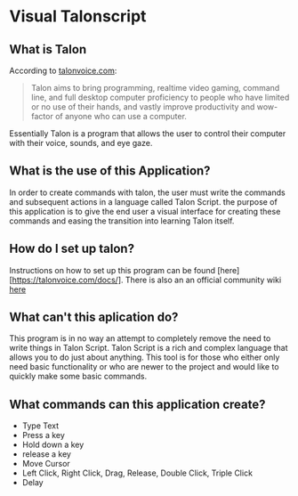 # Visual Talonscript

## What is Talon

According to [talonvoice.com](https://www.talonvoice.com):

> Talon aims to bring programming, realtime video gaming, command line, and full desktop computer proficiency to people who have limited or no use of their hands, and vastly improve productivity and wow-factor of anyone who can use a computer.

Essentially Talon is a program that allows the user to control their computer with their voice, sounds, and eye gaze. 

## What is the use of this Application?

 In order to create commands with talon, the user must write the commands and subsequent actions in a language called Talon Script. the purpose of this application is to give the end user a visual interface for creating these commands and easing the transition into learning Talon itself.

## How do I set up talon?

Instructions on how to set up this program can be found [here][https://talonvoice.com/docs/]. There is also an an official community wiki [here](https://talon.wiki/getting_started/)

## What can't this aplication do?

This program is in no way an attempt to completely remove the need to write things in Talon Script. Talon Script is a rich and complex language that allows you to do just about anything. This tool is for those who either only need basic functionality or who are newer to the project and would like to quickly make some basic commands.

## What commands can this application create?

- Type Text
- Press a key
- Hold down a key
- release a key
- Move Cursor
- Left Click, Right Click, Drag, Release, Double Click, Triple Click
- Delay
